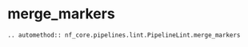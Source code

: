 # merge_markers

```{eval-rst}
.. automethod:: nf_core.pipelines.lint.PipelineLint.merge_markers
```
